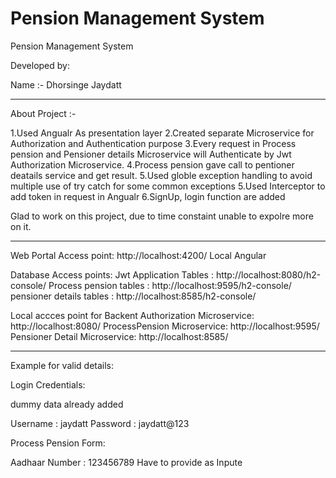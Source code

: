# Pension Management System


Pension Management System

Developed by:

Name :- Dhorsinge Jaydatt


--------------------------------------------------------------------------------------------------

About Project :-

1.Used Angualr As presentation layer
2.Created separate Microservice for Authorization and Authentication purpose
3.Every request in Process pension and Pensioner details Microservice will Authenticate by Jwt Authorization Microservice.
4.Process pension gave call to pentioner deatails service and get result.
5.Used globle exception handling to avoid multiple use of try catch for some common exceptions
5.Used Interceptor to add token in request in Angualr
6.SignUp, login function are added


Glad to work on this project, due to time constaint unable to expolre more on it.


--------------------------------------------------------------------------------------------------
Web Portal Access point: http://localhost:4200/ Local Angular

Database Access points:
Jwt Application Tables : http://localhost:8080/h2-console/
Process pension tables : http://localhost:9595/h2-console/
pensioner details tables : http://localhost:8585/h2-console/


Local accces point for Backent
Authorization Microservice: http://localhost:8080/
ProcessPension Microservice: http://localhost:9595/
Pensioner Detail Microservice: http://localhost:8585/

--------------------------------------------------------------------------------------------------

Example for valid details:

Login Credentials:

dummy data already added

Username : jaydatt
Password : jaydatt@123


Process Pension Form:

Aadhaar Number : 123456789   Have to provide as Inpute

